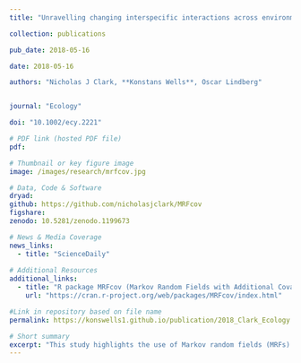 ```yaml
---
title: "Unravelling changing interspecific interactions across environmental gradients using Markov random fields"

collection: publications

pub_date: 2018-05-16

date: 2018-05-16 

authors: "Nicholas J Clark, **Konstans Wells**, Oscar Lindberg"


journal: "Ecology"

doi: "10.1002/ecy.2221"

# PDF link (hosted PDF file)
pdf: 

# Thumbnail or key figure image
image: /images/research/mrfcov.jpg

# Data, Code & Software
dryad: 
github: https://github.com/nicholasjclark/MRFcov
figshare:
zenodo: 10.5281/zenodo.1199673

# News & Media Coverage
news_links:
  - title: "ScienceDaily"
     
# Additional Resources
additional_links:
  - title: "R package MRFcov (Markov Random Fields with Additional Covariates) on CRAN"
    url: "https://cran.r-project.org/web/packages/MRFcov/index.html"

#Link in repository based on file name
permalink: https://konswells1.github.io/publication/2018_Clark_Ecology 

# Short summary
excerpt: "This study highlights the use of Markov random fields (MRFs) and their extension, Conditional Random Fields (CRFs), as powerful tools for inferring interspecific interactions from species co-occurrence data. Unlike traditional approaches, CRFs control for indirect interactions and incorporate environmental covariates, allowing interactions to vary along ecological gradients. Applications to avian blood parasite co-infections and aquatic insect–mosquito larvae co-occurrences demonstrate the method’s utility in capturing context-dependent species associations. This approach advances understanding of community assembly and provides a flexible framework for exploring how interactions shift under changing environmental conditions. An accompanying R package offers practical tools for ecological implementation."
---
```

